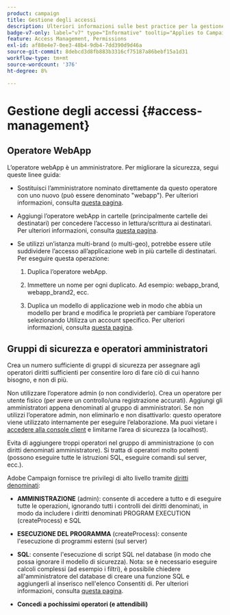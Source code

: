 ```yaml
---
product: campaign
title: Gestione degli accessi
description: Ulteriori informazioni sulle best practice per la gestione degli accessi
badge-v7-only: label="v7" type="Informative" tooltip="Applies to Campaign Classic v7 only"
feature: Access Management, Permissions
exl-id: af88e4e7-0ee3-48b4-9db4-7dd390d9d46a
source-git-commit: 8debcd3d8fb883b3316cf75187a86bebf15a1d31
workflow-type: tm+mt
source-wordcount: '376'
ht-degree: 8%

---
```


# Gestione degli accessi {#access-management}



## Operatore WebApp

L’operatore webApp è un amministratore. Per migliorare la sicurezza, segui queste linee guida:

* Sostituisci l’amministratore nominato direttamente da questo operatore con uno nuovo (può essere denominato &quot;webapp&quot;). Per ulteriori informazioni, consulta [questa pagina](../../platform/using/access-management.md).

* Aggiungi l’operatore webApp in cartelle (principalmente cartelle dei destinatari) per concedere l’accesso in lettura/scrittura ai destinatari. Per ulteriori informazioni, consulta [questa pagina](../../platform/using/access-management.md).

* Se utilizzi un’istanza multi-brand (o multi-geo), potrebbe essere utile suddividere l’accesso all’applicazione web in più cartelle di destinatari. Per eseguire questa operazione:

   1. Duplica l’operatore webApp.

   1. Immettere un nome per ogni duplicato. Ad esempio: webapp_brand, webapp_brand2, ecc.

   1. Duplica un modello di applicazione web in modo che abbia un modello per brand e modifica le proprietà per cambiare l’operatore selezionando Utilizza un account specifico.  Per ulteriori informazioni, consulta [questa pagina](../../web/using/defining-web-forms-properties.md).

## Gruppi di sicurezza e operatori amministratori

Crea un numero sufficiente di gruppi di sicurezza per assegnare agli operatori diritti sufficienti per consentire loro di fare ciò di cui hanno bisogno, e non di più.

Non utilizzare l’operatore admin (o non condividerlo). Crea un operatore per utente fisico (per avere un controllo/una registrazione accurati). Aggiungi gli amministratori appena denominati al gruppo di amministratori. Se non utilizzi l’operatore admin, non eliminarlo e non disattivarlo: questo operatore viene utilizzato internamente per eseguire l’elaborazione. Ma puoi vietare i [accedere alla console client](../../platform/using/access-management.md) e limitarne l’area di sicurezza (a localhost).

Evita di aggiungere troppi operatori nel gruppo di amministrazione (o con diritti denominati amministratore). Si tratta di operatori molto potenti (possono eseguire tutte le istruzioni SQL, eseguire comandi sul server, ecc.).

Adobe Campaign fornisce tre privilegi di alto livello tramite [diritti denominati](../../platform/using/access-management.md#named-rights):

* **AMMINISTRAZIONE** (admin): consente di accedere a tutto e di eseguire tutte le operazioni, ignorando tutti i controlli dei diritti denominati, in modo da includere i diritti denominati PROGRAM EXECUTION (createProcess) e SQL

* **ESECUZIONE DEL PROGRAMMA** (createProcess): consente l&#39;esecuzione di programmi esterni (sul server)

* **SQL**: consente l&#39;esecuzione di script SQL nel database (in modo che possa ignorare il modello di sicurezza). Nota: se è necessario eseguire calcoli complessi (ad esempio i filtri), è possibile chiedere all&#39;amministratore del database di creare una funzione SQL e aggiungerli al inserisco nell&#39;elenco Consentiti di. Per ulteriori informazioni, consulta [questa pagina](../../installation/using/scripting-coding-guidelines.md).

* **Concedi a pochissimi operatori (e attendibili)**
